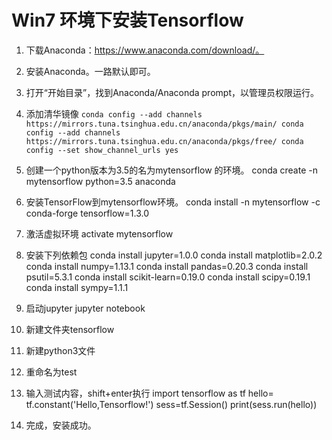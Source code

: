 # Win7 环境下安装Tensorflow

1. 下载Anaconda：https://www.anaconda.com/download/。

2. 安装Anaconda。一路默认即可。

3. 打开“开始目录”，找到Anaconda/Anaconda prompt，以管理员权限运行。

4. 添加清华镜像
`conda config --add channels https://mirrors.tuna.tsinghua.edu.cn/anaconda/pkgs/main/
conda config --add channels https://mirrors.tuna.tsinghua.edu.cn/anaconda/pkgs/free/
conda config --set show_channel_urls yes`

5. 创建一个python版本为3.5的名为mytensorflow 的环境。
conda create -n mytensorflow python=3.5 anaconda

6. 安装TensorFlow到mytensorflow环境。
conda install -n mytensorflow -c conda-forge tensorflow=1.3.0

7. 激活虚拟环境
activate mytensorflow 

8. 安装下列依赖包
conda install jupyter=1.0.0
conda install matplotlib=2.0.2
conda install numpy=1.13.1
conda install pandas=0.20.3
conda install psutil=5.3.1
conda install scikit-learn=0.19.0
conda install scipy=0.19.1
conda install sympy=1.1.1

9. 启动jupyter
jupyter notebook

10. 新建文件夹tensorflow

11. 新建python3文件

12. 重命名为test

13. 输入测试内容，shift+enter执行
import tensorflow as tf
hello= tf.constant('Hello,Tensorflow!')
sess=tf.Session()
print(sess.run(hello))

14. 完成，安装成功。
